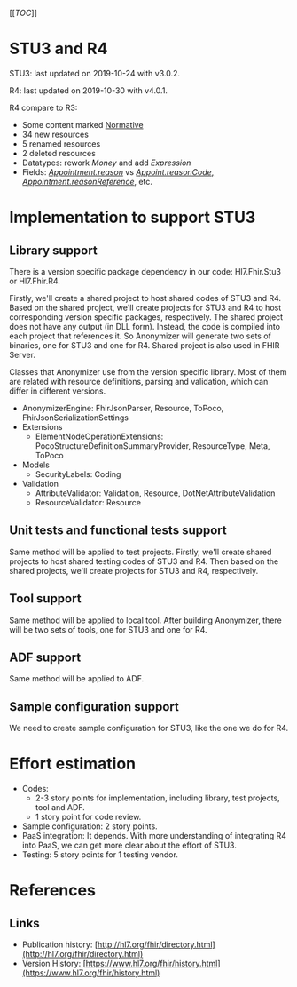 [[_TOC_]]

# STU3 and R4
STU3: last updated on 2019-10-24 with v3.0.2.

R4: last updated on 2019-10-30 with v4.0.1.

R4 compare to R3:
- Some content marked [Normative](https://www.hl7.org/fhir/versions.html#std-process)
- 34 new resources
- 5 renamed resources
- 2 deleted resources
- Datatypes: rework _Money_ and add _Expression_
- Fields: [_Appointment.reason_](http://hl7.org/fhir/STU3/appointment.html) vs [_Appoint.reasonCode_, _Appointment.reasonReference_](http://hl7.org/fhir/appointment.html), etc.

# Implementation to support STU3

## Library support
There is a version specific package dependency in our code: Hl7.Fhir.Stu3 or Hl7.Fhir.R4.

Firstly, we'll create a shared project to host shared codes of STU3 and R4.
Based on the shared project, we'll create projects for STU3 and R4 to host corresponding version specific packages, respectively.
The shared project does not have any output (in DLL form).
Instead, the code is compiled into each project that references it.
So Anonymizer will generate two sets of binaries, one for STU3 and one for R4.
Shared project is also used in FHIR Server.

Classes that Anonymizer use from the version specific library.
Most of them are related with resource definitions, parsing and validation, which can differ in different versions.
- AnonymizerEngine: FhirJsonParser, Resource, ToPoco, FhirJsonSerializationSettings
- Extensions
  - ElementNodeOperationExtensions: PocoStructureDefinitionSummaryProvider, ResourceType, Meta, ToPoco
- Models
  - SecurityLabels: Coding
- Validation
  - AttributeValidator: Validation, Resource, DotNetAttributeValidation
  - ResourceValidator: Resource

## Unit tests and functional tests support
Same method will be applied to test projects.
Firstly, we'll create shared projects to host shared testing codes of STU3 and R4.
Then based on the shared projects, we'll create projects for STU3 and R4, respectively.

## Tool support
Same method will be applied to local tool.
After building Anonymizer, there will be two sets of tools, one for STU3 and one for R4.

## ADF support
Same method will be applied to ADF.

## Sample configuration support
We need to create sample configuration for STU3, like the one we do for R4.

# Effort estimation
- Codes:
  - 2-3 story points for implementation, including library, test projects, tool and ADF.
  - 1 story point for code review.
- Sample configuration: 2 story points.
- PaaS integration:
It depends.
With more understanding of integrating R4 into PaaS, we can get more clear about the effort of STU3.
- Testing: 5 story points for 1 testing vendor.

# References

## Links
- Publication history: [http://hl7.org/fhir/directory.html](http://hl7.org/fhir/directory.html)
- Version History: [https://www.hl7.org/fhir/history.html](https://www.hl7.org/fhir/history.html)
